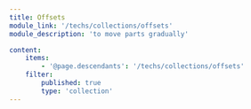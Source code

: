```yaml
---
title: Offsets
module_link: '/techs/collections/offsets'
module_description: 'to move parts gradually'

content:
    items: 
        - '@page.descendants': '/techs/collections/offsets'
    filter:
        published: true
        type: 'collection'
---
```

